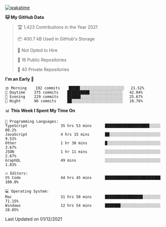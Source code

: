 [![wakatime](https://wakatime.com/badge/user/3197b83e-6378-4139-a5bf-c32f17f5324e.svg "Since August 16 2020")](https://wakatime.com/@3197b83e-6378-4139-a5bf-c32f17f5324e)
<!--START_SECTION:waka-->
**🐱 My GitHub Data** 

> 🏆 1,423 Contributions in the Year 2021
 > 
> 📦 400.7 kB Used in GitHub's Storage 
 > 
> 🚫 Not Opted to Hire
 > 
> 📜 16 Public Repositories 
 > 
> 🔑 40 Private Repositories  
 > 
**I'm an Early 🐤** 

```text
🌞 Morning    192 commits    █████░░░░░░░░░░░░░░░░░░░░   21.52% 
🌆 Daytime    375 commits    ██████████░░░░░░░░░░░░░░░   42.04% 
🌃 Evening    229 commits    ██████░░░░░░░░░░░░░░░░░░░   25.67% 
🌙 Night      96 commits     ██░░░░░░░░░░░░░░░░░░░░░░░   10.76%

```


📊 **This Week I Spent My Time On** 

```text
💬 Programming Languages: 
TypeScript               35 hrs 53 mins      ████████████████████░░░░░   80.2% 
JavaScript               4 hrs 15 mins       ██░░░░░░░░░░░░░░░░░░░░░░░   9.52% 
Other                    1 hr 38 mins        █░░░░░░░░░░░░░░░░░░░░░░░░   3.67% 
JSON                     1 hr 11 mins        ░░░░░░░░░░░░░░░░░░░░░░░░░   2.67% 
GraphQL                  49 mins             ░░░░░░░░░░░░░░░░░░░░░░░░░   1.83%

🔥 Editors: 
VS Code                  44 hrs 45 mins      █████████████████████████   100.0%

💻 Operating System: 
Mac                      31 hrs 50 mins      █████████████████░░░░░░░░   71.15% 
Windows                  12 hrs 54 mins      ███████░░░░░░░░░░░░░░░░░░   28.85%

```


 Last Updated on 01/12/2021
<!--END_SECTION:waka-->

